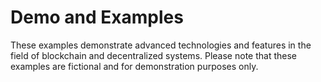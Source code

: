 # Demo and Examples

These examples demonstrate advanced technologies and features in the field of blockchain and decentralized systems. Please note that these examples are fictional and for demonstration purposes only.
